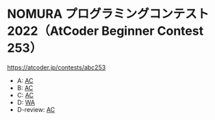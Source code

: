 # NOMURA プログラミングコンテスト2022（AtCoder Beginner Contest 253）

https://atcoder.jp/contests/abc253

- A: [AC](https://atcoder.jp/contests/abc253/submissions/32011035)
- B: [AC](https://atcoder.jp/contests/abc253/submissions/32029085)
- C: [AC](https://atcoder.jp/contests/abc253/submissions/32036721)
- D: [WA](https://atcoder.jp/contests/abc253/submissions/32050455)
- D-review: [AC](https://atcoder.jp/contests/abc253/submissions/32059526)
